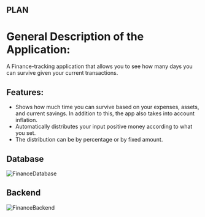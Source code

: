 ## PLAN
# General Description of the Application:
A Finance-tracking application that allows you to see how many days you can survive given your current transactions.
## Features:
* Shows how much time you can survive based on your expenses, assets, and current savings. In addition to this, the app also takes into account inflation.
* Automatically distributes your input positive money according to what you set.
* The distribution can be by percentage or by fixed amount.

## Database
![FinanceDatabase](https://user-images.githubusercontent.com/56058545/144848160-22be8532-70c4-4e41-af39-8eac49ea4c08.png)

## Backend
![FinanceBackend](https://user-images.githubusercontent.com/56058545/144849632-74838fc5-d3f4-4d04-8a10-9705fe9217d9.png)
